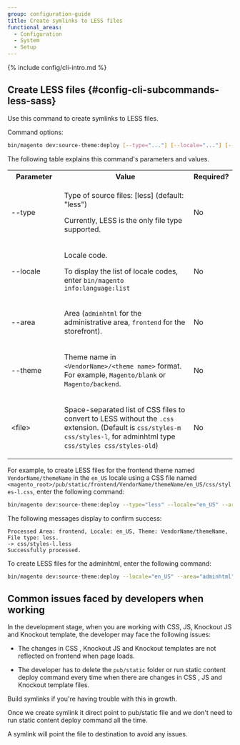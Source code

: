 ```yaml
---
group: configuration-guide
title: Create symlinks to LESS files
functional_areas:
  - Configuration
  - System
  - Setup
---
```


{% include config/cli-intro.md %}

## Create LESS files {#config-cli-subcommands-less-sass}

Use this command to create symlinks to LESS files.

Command options:

```bash
bin/magento dev:source-theme:deploy [--type="..."] [--locale="..."] [--area="..."] [--theme="..."] [file1] ... [fileN]
```

The following table explains this command's parameters and values.

<table>
   <col width="25%" />
   <col width="65%" />
   <col width="10%" />
   <tbody>
   <tr>
      <th>Parameter</th>
      <th>Value</th>
      <th>Required?</th>
   </tr>
   <tr>
      <td><p>--type</p></td>
      <td><p>Type of source files: [less] (default: "less")</p>
         <p>Currently, LESS is the only file type supported.</p></td>
      <td><p>No</p></td>
   </tr>
   <tr>
      <td><p>--locale</p></td>
      <td><p>Locale code.</p>
         <p>To display the list of locale codes, enter <code>bin/magento info:language:list</code></p></td>
      <td><p>No</p></td>
   </tr>
   <tr>
      <td><p>--area</p></td>
      <td><p>Area (<code>adminhtml</code> for the administrative area, <code>frontend</code> for the storefront).</p></td>
      <td><p>No</p></td>
   </tr>
   <tr>
      <td><p>--theme</p></td>
      <td><p>Theme name in <code>&lt;VendorName>/&lt;theme name></code> format. For example, <code>Magento/blank</code> or <code>Magento/backend</code>.</p></td>
      <td><p>No</p></td>
   </tr>
   <tr>
      <td><p>&lt;file></p></td>
      <td><p>Space-separated list of CSS files to convert to LESS without the <code>.css</code> extension. (Default is <code>css/styles-m css/styles-l</code>, for adminhtml type <code>css/styles css/styles-old</code>)</p></td>
      <td><p>No</p></td>
   </tr>
   </tbody>
</table>

For example, to create LESS files for the frontend theme named `VendorName/themeName` in the `en_US` locale using a CSS file named `<magento_root>/pub/static/frontend/VendorName/themeName/en_US/css/styles-l.css`, enter the following command:

```bash
bin/magento dev:source-theme:deploy --type="less" --locale="en_US" --area="frontend" --theme="VendorName/themeName" css/styles-l
```

The following messages display to confirm success:

```terminal
Processed Area: frontend, Locale: en_US, Theme: VendorName/themeName, File type: less.
-> css/styles-l.less
Successfully processed.
```

To create LESS files for the adminhtml, enter the following command:

```bash
bin/magento dev:source-theme:deploy --locale="en_US" --area="adminhtml" --theme="Magento/backend" css/styles css/styles-old
```

## Common issues faced by developers when working

In the development stage, when you are working with CSS, JS, Knockout JS and Knockout template, the developer may face the following issues:

-  The changes in CSS , Knockout JS and Knockout templates are not reflected on frontend when page loads.

-  The developer has to delete the `pub/static` folder or run static content deploy command every time when there are changes in CSS , JS and Knockout template files.

Build symlinks if you're having trouble with this in growth.

Once we create symlink it direct point to pub/static file and we don't need to run static content deploy command all the time.

A symlink will point the file to destination to avoid any issues.